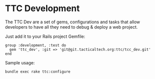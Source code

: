 # TTC Development

The TTC Dev are a set of gems, configurations and tasks that allow developers to have all they need to debug & deploy a web project.

Just add it to your Rails project Gemfile:
```
group :development, :test do
  gem 'ttc_dev', :git => 'git@git.tacticaltech.org:ttc/tcc_dev.git'
end

```

Sample usage:
```
bundle exec rake ttc:configure
```

